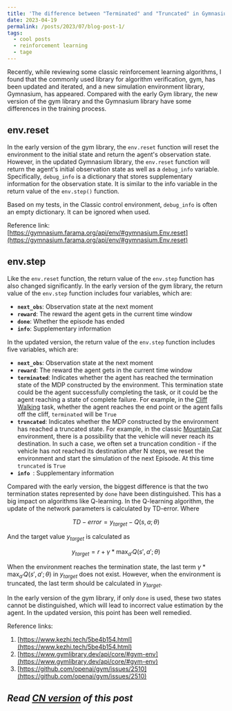 ```yaml
---
title: 'The difference between "Terminated" and "Truncated" in Gymnasium'
date: 2023-04-19
permalink: /posts/2023/07/blog-post-1/
tags:
  - cool posts
  - reinforcement learning
  - tage
---
```


Recently, while reviewing some classic reinforcement learning algorithms, I found that the commonly used library for algorithm verification, gym, has been updated and iterated, and a new simulation environment library, Gymnasium, has appeared. Compared with the early Gym library, the new version of the gym library and the Gymnasium library have some differences in the training process.

## env.reset
In the early version of the gym library, the `env.reset` function will reset the environment to the initial state and return the agent's observation state. However, in the updated Gymnasium library, the `env.reset` function will return the agent's initial observation state as well as a `debug_info` variable. Specifically, `debug_info` is a dictionary that stores supplementary information for the observation state. It is similar to the info variable in the return value of the `env.step()` function.

Based on my tests, in the Classic control environment, `debug_info` is often an empty dictionary. It can be ignored when used.

Reference link: [https://gymnasium.farama.org/api/env/#gymnasium.Env.reset](https://gymnasium.farama.org/api/env/#gymnasium.Env.reset)

## env.step
Like the `env.reset` function, the return value of the `env.step` function has also changed significantly. In the early version of the gym library, the return value of the `env.step` function includes four variables, which are:
- **`next_obs`**: Observation state at the next moment
- **`reward`**: The reward the agent gets in the current time window
- **`done`**: Whether the episode has ended
- **`info`**: Supplementary information

In the updated version, the return value of the `env.step` function includes five variables, which are:
- **`next_obs`**: Observation state at the next moment
- **`reward`**: The reward the agent gets in the current time window
- **`terminated`**: Indicates whether the agent has reached the termination state of the MDP constructed by the environment. This termination state could be the agent successfully completing the task, or it could be the agent reaching a state of complete failure. For example, in the [Cliff Walking](https://gymnasium.farama.org/environments/toy_text/cliff_walking/) task, whether the agent reaches the end point or the agent falls off the cliff, `terminated` will be `True`
- **`truncated`**: Indicates whether the MDP constructed by the environment has reached a truncated state. For example, in the classic [Mountain Car](https://gymnasium.farama.org/environments/classic_control/mountain_car/) environment, there is a possibility that the vehicle will never reach its destination. In such a case, we often set a truncation condition - if the vehicle has not reached its destination after N steps, we reset the environment and start the simulation of the next Episode. At this time `truncated` is `True`
- **`info `**: Supplementary information

Compared with the early version, the biggest difference is that the two termination states represented by `done` have been distinguished. This has a big impact on algorithms like Q-learning. In the Q-learning algorithm, the update of the network parameters is calculated by TD-error. Where

$$TD-error=y_{target}-Q(s,a;\theta)$$

And the target value $y_{target}$ is calculated as

$$y_{target}=r + \gamma * \max_{a'} Q(s', a'; \theta)$$

When the environment reaches the termination state, the last term $\gamma * \max_{a'} Q(s', a'; \theta)$ in $y_{target}$ does not exist. However, when the environment is truncated, the last term should be calculated in $y_{target}$.

In the early version of the gym library, if only `done` is used, these two states cannot be distinguished, which will lead to incorrect value estimation by the agent. In the updated version, this point has been well remedied.

Reference links:
1. [https://www.kezhi.tech/5be4b154.html](https://www.kezhi.tech/5be4b154.html)
2. [https://www.gymlibrary.dev/api/core/#gym-env](https://www.gymlibrary.dev/api/core/#gym-env)
3. [https://github.com/openai/gym/issues/2510](https://github.com/openai/gym/issues/2510)


*Read [CN version](https://yqwang96.github.io/cnposts/2023/07/blog-post-1/) of this post*
------
